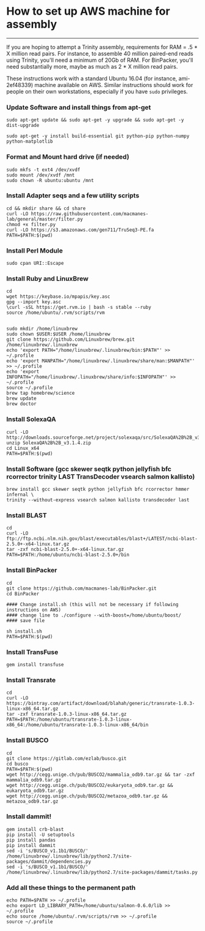# How to set up AWS machine for assembly
---

If you are hoping to attempt a Trinity assembly, requirements for RAM = .5 * X million read pairs. For instance, to assemble 40 million paired-end reads using Trinity, you'll need a minimum of 20Gb of RAM. For BinPacker, you'll need substantially more, maybe as much as 2 * X million read pairs. 

These instructions work with a standard Ubuntu 16.04 (for instance, ami-2ef48339) machine available on AWS. Similar instructions should work for people on their own workstations, especially if you have `sudo` privileges. 


### Update Software and install things from apt-get

```
sudo apt-get update && sudo apt-get -y upgrade && sudo apt-get -y dist-upgrade

sudo apt-get -y install build-essential git python-pip python-numpy python-matplotlib

```

### Format and Mount hard drive (if needed)

```
sudo mkfs -t ext4 /dev/xvdf
sudo mount /dev/xvdf /mnt
sudo chown -R ubuntu:ubuntu /mnt
```

### Install Adapter seqs and a few utility scripts

```
cd && mkdir share && cd share
curl -LO https://raw.githubusercontent.com/macmanes-lab/general/master/filter.py
chmod +x filter.py
curl -LO https://s3.amazonaws.com/gen711/TruSeq3-PE.fa
PATH=$PATH:$(pwd)
```

### Install Perl Module
```
sudo cpan URI::Escape
```

### Install Ruby and LinuxBrew

```
cd
wget https://keybase.io/mpapis/key.asc
gpg --import key.asc
\curl -sSL https://get.rvm.io | bash -s stable --ruby
source /home/ubuntu/.rvm/scripts/rvm


sudo mkdir /home/linuxbrew
sudo chown $USER:$USER /home/linuxbrew
git clone https://github.com/Linuxbrew/brew.git /home/linuxbrew/.linuxbrew
echo 'export PATH="/home/linuxbrew/.linuxbrew/bin:$PATH"' >> ~/.profile
echo 'export MANPATH="/home/linuxbrew/.linuxbrew/share/man:$MANPATH"' >> ~/.profile
echo 'export INFOPATH="/home/linuxbrew/.linuxbrew/share/info:$INFOPATH"' >> ~/.profile
source ~/.profile
brew tap homebrew/science
brew update
brew doctor
```

### Install SolexaQA

```
curl -LO http://downloads.sourceforge.net/project/solexaqa/src/SolexaQA%2B%2B_v3.1.4.zip
unzip SolexaQA%2B%2B_v3.1.4.zip
cd Linux_x64
PATH=$PATH:$(pwd)
```


### Install Software (gcc skewer seqtk python jellyfish bfc rcorrector trinity LAST TransDecoder vsearch salmon kallisto)

```
brew install gcc skewer seqtk python jellyfish bfc rcorrector hmmer infernal \
trinity --without-express vsearch salmon kallisto transdecoder last
```



### Install BLAST
```
cd
curl -LO ftp://ftp.ncbi.nlm.nih.gov/blast/executables/blast+/LATEST/ncbi-blast-2.5.0+-x64-linux.tar.gz
tar -zxf ncbi-blast-2.5.0+-x64-linux.tar.gz
PATH=$PATH:/home/ubuntu/ncbi-blast-2.5.0+/bin
```

### Install BinPacker
```
cd
git clone https://github.com/macmanes-lab/BinPacker.git
cd BinPacker

#### Change install.sh (this will not be necessary if following instructions on AWS)
#### change line to ./configure --with-boost=/home/ubuntu/boost/
#### save file

sh install.sh
PATH=$PATH:$(pwd)
```

### Install TransFuse

```
gem install transfuse
```


### Install Transrate

```
cd
curl -LO https://bintray.com/artifact/download/blahah/generic/transrate-1.0.3-linux-x86_64.tar.gz
tar -zxf transrate-1.0.3-linux-x86_64.tar.gz
PATH=$PATH:/home/ubuntu/transrate-1.0.3-linux-x86_64:/home/ubuntu/transrate-1.0.3-linux-x86_64/bin
```

### Install BUSCO

```
cd
git clone https://gitlab.com/ezlab/busco.git
cd busco
PATH=$PATH:$(pwd)
wget http://cegg.unige.ch/pub/BUSCO2/mammalia_odb9.tar.gz && tar -zxf mammalia_odb9.tar.gz
wget http://cegg.unige.ch/pub/BUSCO2/eukaryota_odb9.tar.gz && eukaryota_odb9.tar.gz
wget http://cegg.unige.ch/pub/BUSCO2/metazoa_odb9.tar.gz && metazoa_odb9.tar.gz
```




### Install dammit!

```
gem install crb-blast
pip install -U setuptools
pip install pandas
pip install dammit
sed -i 's/BUSCO_v1.1b1/BUSCO/' /home/linuxbrew/.linuxbrew/lib/python2.7/site-packages/dammit/dependencies.py
sed -i 's/BUSCO_v1.1b1/BUSCO/' /home/linuxbrew/.linuxbrew/lib/python2.7/site-packages/dammit/tasks.py
```




### Add all these things to the permanent path

```
echo PATH=$PATH >> ~/.profile
echo export LD_LIBRARY_PATH=/home/ubuntu/salmon-0.6.0/lib >> ~/.profile
echo source /home/ubuntu/.rvm/scripts/rvm >> ~/.profile
source ~/.profile
```
